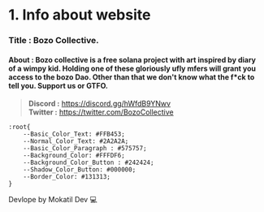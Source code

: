 # 1. Info about website

### **Title :** Bozo Collective.

#### **About :** Bozo collective is a free solana project with art inspired by diary of a wimpy kid. Holding one of these gloriously ufly mfers will grant you access to the bozo Dao. Other than that we don't know what the f*ck to tell you. Support us or GTFO.


> **Discord :** <https://discord.gg/hWfdB9YNwv>\
> **Twitter :** <https://twitter.com/BozoCollective>

```
:root{
    --Basic_Color_Text: #FFB453;
    --Normal_Color_Text: #2A2A2A;
    --Basic_Color_Paragraph : #575757;
    --Background_Color: #FFFDF6;
    --Background_Color_Button : #242424;
    --Shadow_Color_Button: #000000;
    --Border_Color: #131313;
}
```
Devlope by Mokatil Dev 💻